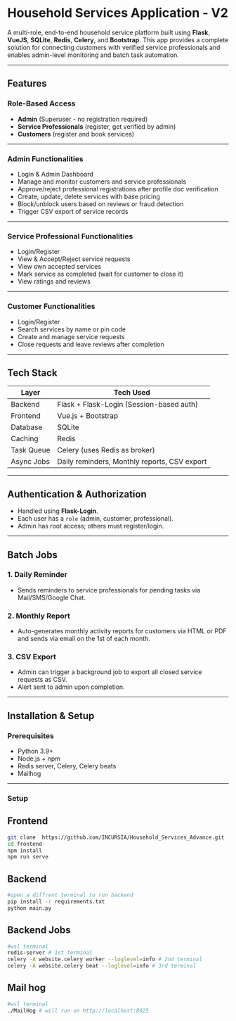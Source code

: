 #  Household Services Application - V2

A multi-role, end-to-end household service platform built using **Flask**, **VueJS**, **SQLite**, **Redis**, **Celery**, and **Bootstrap**. This app provides a complete solution for connecting customers with verified service professionals and enables admin-level monitoring and batch task automation.

---

##  Features

###  Role-Based Access
- **Admin** (Superuser - no registration required)
- **Service Professionals** (register, get verified by admin)
- **Customers** (register and book services)

---

###  Admin Functionalities
- Login & Admin Dashboard
- Manage and monitor customers and service professionals
- Approve/reject professional registrations after profile doc verification
- Create, update, delete services with base pricing
- Block/unblock users based on reviews or fraud detection
- Trigger CSV export of service records

---

###  Service Professional Functionalities
- Login/Register
- View & Accept/Reject service requests
- View own accepted services
- Mark service as completed (wait for customer to close it)
- View ratings and reviews

---

###  Customer Functionalities
- Login/Register
- Search services by name or pin code
- Create and manage service requests
- Close requests and leave reviews after completion

---

##  Tech Stack

| Layer       | Tech Used                            |
|-------------|--------------------------------------|
| Backend     | Flask + Flask-Login (Session-based auth) |
| Frontend    | Vue.js + Bootstrap                   |
| Database    | SQLite                               |
| Caching     | Redis                                |
| Task Queue  | Celery (uses Redis as broker)        |
| Async Jobs  | Daily reminders, Monthly reports, CSV export |

---

##  Authentication & Authorization

- Handled using **Flask-Login**.
- Each user has a `role` (admin, customer, professional).
- Admin has root access; others must register/login.

---

##  Batch Jobs

### 1. **Daily Reminder**
- Sends reminders to service professionals for pending tasks via Mail/SMS/Google Chat.

### 2. **Monthly Report**
- Auto-generates monthly activity reports for customers via HTML or PDF and sends via email on the 1st of each month.

### 3. **CSV Export**
- Admin can trigger a background job to export all closed service requests as CSV.
- Alert sent to admin upon completion.

---

##  Installation & Setup

###  Prerequisites

- Python 3.9+
- Node.js + npm
- Redis server, Celery, Celery beats
- Mailhog

---

### Setup
## Frontend
```bash
git clone  https://github.com/INCURSIA/Household_Services_Advance.git
cd frontend
npm install
npm run serve
```
## Backend
```bash
#open a diffrent terminal to run backend
pip install -r requirements.txt
python main.py
```
## Backend Jobs
```bash
#wsl terminal
redis-server # 1st terminal
celery -A website.celery worker --loglevel=info # 2nd terminal 
celery -A website.celery beat --loglevel=info # 3rd terminal
```
## Mail hog
```bash
#wsl terminal 
./MailHog # will run on http://localhost:8025


